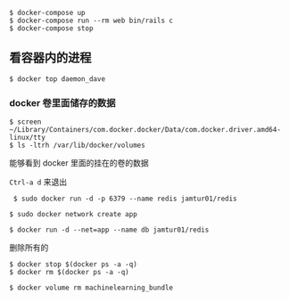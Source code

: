 ```shell
$ docker-compose up
$ docker-compose run --rm web bin/rails c
$ docker-compose stop
```

## 看容器内的进程

```shell
$ docker top daemon_dave	
```



### docker 卷里面储存的数据

```shell
$ screen ~/Library/Containers/com.docker.docker/Data/com.docker.driver.amd64-linux/tty
$ ls -ltrh /var/lib/docker/volumes
```

能够看到 docker 里面的挂在的卷的数据

`Ctrl-a d` 来退出



```shell
 $ sudo docker run -d -p 6379 --name redis jamtur01/redis
```



```shell
$ sudo docker network create app
```



```shell
$ docker run -d --net=app --name db jamtur01/redis
```



删除所有的

```shell
$ docker stop $(docker ps -a -q)
$ docker rm $(docker ps -a -q)
```



```
$ docker volume rm machinelearning_bundle
```

